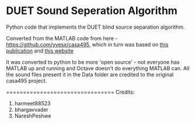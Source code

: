 DUET Sound Seperation Algorithm
===============================

Python code that implements the DUET blind source separation algorithm.

Converted from the MATLAB code from here - https://github.com/yvesx/casa495, which in turn was based on [this publication](http://link.springer.com/chapter/10.1007%2F978-1-4020-6479-1_8#page-1) and [this website](http://eleceng.ucd.ie/~srickard/bss.html)

It was converted to python to be more 'open source' - not everyone has MATLAB up and running and Octave doesn't do everything MATLAB can. 
All the sound files present it in the Data folder are credited to the original casa495 project.

================================
Credits: 

1. harmeet88523
2. bhargavvader
3. NareshPeshwe